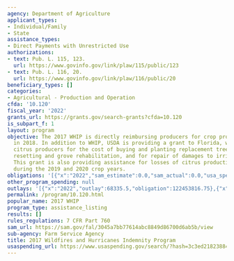 ```yaml
---
agency: Department of Agriculture
applicant_types:
- Individual/Family
- State
assistance_types:
- Direct Payments with Unrestricted Use
authorizations:
- text: Pub. L. 115, 123.
  url: https://www.govinfo.gov/link/plaw/115/public/123
- text: Pub. L. 116, 20.
  url: https://www.govinfo.gov/link/plaw/116/public/20
beneficiary_types: []
categories:
- Agricultural - Production and Operation
cfda: '10.120'
fiscal_year: '2022'
grants_url: https://grants.gov/search-grants?cfda=10.120
is_subpart_f: 1
layout: program
objective: The 2017 WHIP is directly reimbursing producers for crop production losses
  in 2018. In addition to WHIP, USDA is providing a grant to Florida, which is reimbursing
  citrus producers for the cost of buying and planting replacement trees, including
  resetting and grove rehabilitation, and for repair of damages to irrigation systems.
  This grant is also providing assistance for losses of citrus production expected
  during the 2019 and 2020 crop years.
obligations: '[{"x":"2022","sam_estimate":0.0,"sam_actual":0.0,"usa_spending_actual":122453816.75},{"x":"2023","sam_estimate":0.0,"sam_actual":0.0,"usa_spending_actual":3741856.86},{"x":"2024","sam_estimate":0.0,"sam_actual":0.0,"usa_spending_actual":768261.91}]'
other_program_spending: null
outlays: '[{"x":"2022","outlay":68335.5,"obligation":122453816.75},{"x":"2023","outlay":323319.96,"obligation":3741856.86},{"x":"2024","outlay":0.0,"obligation":768261.91}]'
permalink: /program/10.120.html
popular_name: 2017 WHIP
program_type: assistance_listing
results: []
rules_regulations: 7 CFR Part 760
sam_url: https://sam.gov/fal/3045a7bb77614abc8849d86700d6ab5b/view
sub-agency: Farm Service Agency
title: 2017 Wildfires and Hurricanes Indemnity Program
usaspending_url: https://www.usaspending.gov/search/?hash=3c3ed21823884992c8c8ad380b6036ab
---
```

